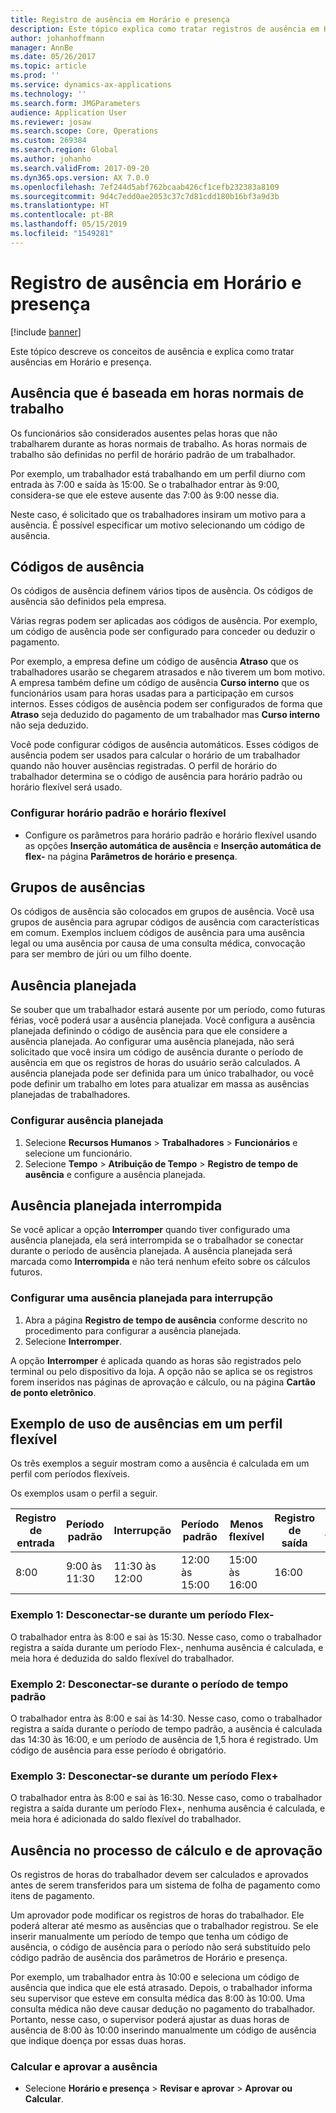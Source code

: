 ```yaml
---
title: Registro de ausência em Horário e presença
description: Este tópico explica como tratar registros de ausência em Horário e presença.
author: johanhoffmann
manager: AnnBe
ms.date: 05/26/2017
ms.topic: article
ms.prod: ''
ms.service: dynamics-ax-applications
ms.technology: ''
ms.search.form: JMGParameters
audience: Application User
ms.reviewer: josaw
ms.search.scope: Core, Operations
ms.custom: 269384
ms.search.region: Global
ms.author: johanho
ms.search.validFrom: 2017-09-20
ms.dyn365.ops.version: AX 7.0.0
ms.openlocfilehash: 7ef244d5abf762bcaab426cf1cefb232383a8109
ms.sourcegitcommit: 9d4c7edd0ae2053c37c7d81cdd180b16bf3a9d3b
ms.translationtype: HT
ms.contentlocale: pt-BR
ms.lasthandoff: 05/15/2019
ms.locfileid: "1549281"
---
```

# <a name="absence-registration-in-time-and-attendance"></a>Registro de ausência em Horário e presença

[!include [banner](../includes/banner.md)]

Este tópico descreve os conceitos de ausência e explica como tratar ausências em Horário e presença.

## <a name="absence-that-is-based-on-regular-work-hours"></a>Ausência que é baseada em horas normais de trabalho

Os funcionários são considerados ausentes pelas horas que não trabalharem durante as horas normais de trabalho. As horas normais de trabalho são definidas no perfil de horário padrão de um trabalhador.

Por exemplo, um trabalhador está trabalhando em um perfil diurno com entrada às 7:00 e saída às 15:00. Se o trabalhador entrar às 9:00, considera-se que ele esteve ausente das 7:00 às 9:00 nesse dia.

Neste caso, é solicitado que os trabalhadores insiram um motivo para a ausência. É possível especificar um motivo selecionando um código de ausência.

## <a name="absence-codes"></a>Códigos de ausência

Os códigos de ausência definem vários tipos de ausência. Os códigos de ausência são definidos pela empresa.

Várias regras podem ser aplicadas aos códigos de ausência. Por exemplo, um código de ausência pode ser configurado para conceder ou deduzir o pagamento.

Por exemplo, a empresa define um código de ausência **Atraso** que os trabalhadores usarão se chegarem atrasados e não tiverem um bom motivo. A empresa também define um código de ausência **Curso interno** que os funcionários usam para horas usadas para a participação em cursos internos. Esses códigos de ausência podem ser configurados de forma que **Atraso** seja deduzido do pagamento de um trabalhador mas **Curso interno** não seja deduzido.

Você pode configurar códigos de ausência automáticos. Esses códigos de ausência podem ser usados para calcular o horário de um trabalhador quando não houver ausências registradas. O perfil de horário do trabalhador determina se o código de ausência para horário padrão ou horário flexível será usado.

### <a name="set-up-standard-time-and-flex-time"></a>Configurar horário padrão e horário flexível

- Configure os parâmetros para horário padrão e horário flexível usando as opções **Inserção automática de ausência** e **Inserção automática de flex-** na página **Parâmetros de horário e presença**.

## <a name="absence-groups"></a>Grupos de ausências

Os códigos de ausência são colocados em grupos de ausência. Você usa grupos de ausência para agrupar códigos de ausência com características em comum. Exemplos incluem códigos de ausência para uma ausência legal ou uma ausência por causa de uma consulta médica, convocação para ser membro de júri ou um filho doente.

## <a name="planned-absence"></a>Ausência planejada

Se souber que um trabalhador estará ausente por um período, como futuras férias, você poderá usar a ausência planejada. Você configura a ausência planejada definindo o código de ausência para que ele considere a ausência planejada. Ao configurar uma ausência planejada, não será solicitado que você insira um código de ausência durante o período de ausência em que os registros de horas do usuário serão calculados. A ausência planejada pode ser definida para um único trabalhador, ou você pode definir um trabalho em lotes para atualizar em massa as ausências planejadas de trabalhadores.

### <a name="set-up-planned-absence"></a>Configurar ausência planejada

1. Selecione **Recursos Humanos** &gt; **Trabalhadores** &gt; **Funcionários** e selecione um funcionário.
2. Selecione **Tempo** &gt; **Atribuição de Tempo** &gt; **Registro de tempo de ausência** e configure a ausência planejada.

## <a name="interrupted-planned-absence"></a>Ausência planejada interrompida

Se você aplicar a opção **Interromper** quando tiver configurado uma ausência planejada, ela será interrompida se o trabalhador se conectar durante o período de ausência planejada. A ausência planejada será marcada como **Interrompida** e não terá nenhum efeito sobre os cálculos futuros.

### <a name="set-up-a-planned-absence-for-interruption"></a>Configurar uma ausência planejada para interrupção

1. Abra a página **Registro de tempo de ausência** conforme descrito no procedimento para configurar a ausência planejada.
2. Selecione **Interromper**.

A opção **Interromper** é aplicada quando as horas são registrados pelo terminal ou pelo dispositivo da loja. A opção não se aplica se os registros forem inseridos nas páginas de aprovação e cálculo, ou na página **Cartão de ponto eletrônico**.

## <a name="examples-of-the-use-of-absence-in-a-flex-profile"></a>Exemplo de uso de ausências em um perfil flexível

Os três exemplos a seguir mostram como a ausência é calculada em um perfil com períodos flexíveis.

Os exemplos usam o perfil a seguir.

| Registro de entrada | Período padrão    | Interrupção             | Período padrão | Menos flexível        | Registro de saída | Mais flexível        |
|----------|------------------|-------------------|---------------|--------------|-----------|--------------|
| 8:00     | 9:00 às 11:30 | 11:30 às 12:00 | 12:00 às 15:00 | 15:00 às 16:00 | 16:00      | 16:00 às 18:00 |

### <a name="example-1-signing-out-during-a-flex--period"></a>Exemplo 1: Desconectar-se durante um período Flex-

O trabalhador entra às 8:00 e sai às 15:30. Nesse caso, como o trabalhador registra a saída durante um período Flex-, nenhuma ausência é calculada, e meia hora é deduzida do saldo flexível do trabalhador.

### <a name="example-2-signing-out-in-during-standard-time-period"></a>Exemplo 2: Desconectar-se durante o período de tempo padrão

O trabalhador entra às 8:00 e sai às 14:30. Nesse caso, como o trabalhador registra a saída durante o período de tempo padrão, a ausência é calculada das 14:30 às 16:00, e um período de ausência de 1,5 hora é registrado. Um código de ausência para esse período é obrigatório.

### <a name="example-3-signing-out-during-a-flex-period"></a>Exemplo 3: Desconectar-se durante um período Flex+

O trabalhador entra às 8:00 e sai às 16:30. Nesse caso, como o trabalhador registra a saída durante um período Flex+, nenhuma ausência é calculada, e meia hora é adicionada do saldo flexível do trabalhador.

## <a name="absence-in-the-calculation-and-approval-process"></a>Ausência no processo de cálculo e de aprovação

Os registros de horas do trabalhador devem ser calculados e aprovados antes de serem transferidos para um sistema de folha de pagamento como itens de pagamento.

Um aprovador pode modificar os registros de horas do trabalhador. Ele poderá alterar até mesmo as ausências que o trabalhador registrou. Se ele inserir manualmente um período de tempo que tenha um código de ausência, o código de ausência para o período não será substituído pelo código padrão de ausência dos parâmetros de Horário e presença.

Por exemplo, um trabalhador entra às 10:00 e seleciona um código de ausência que indica que ele está atrasado. Depois, o trabalhador informa seu supervisor que esteve em consulta médica das 8:00 às 10:00. Uma consulta médica não deve causar dedução no pagamento do trabalhador. Portanto, nesse caso, o supervisor poderá ajustar as duas horas de ausência de 8:00 às 10:00 inserindo manualmente um código de ausência que indique doença por essas duas horas.

### <a name="calculate-and-approve-absence"></a>Calcular e aprovar a ausência

- Selecione **Horário e presença** &gt; **Revisar e aprovar** &gt; **Aprovar ou Calcular**.
